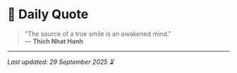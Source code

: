 # 📜 Daily Quote

> "The source of a true smile is an awakened mind."  
> — **Thich Nhat Hanh**

---

_Last updated: 29 September 2025 ⏳_
